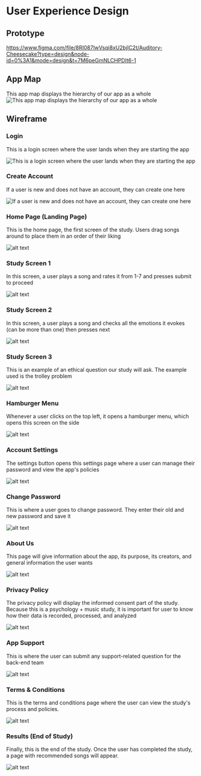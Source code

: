 # User Experience Design

## Prototype 
https://www.figma.com/file/8RI087lwVsqi8xU2bjIC2t/Auditory-Cheesecake?type=design&node-id=0%3A1&mode=design&t=7M6peGmNLCHPDIt6-1

## App Map 

This app map displays the hierarchy of our app as a whole
![This app map displays the hierarchy of our app as a whole](ux-design/App_Map.png)

## Wireframe

### Login

This is a login screen where the user lands when they are starting the app


![This is a login screen where the user lands when they are starting the app](ux-design/Login.png)

### Create Account
If a user is new and does not have an account, they can create one here

![If a user is new and does not have an account, they can create one here](<ux-design/Create Account.png>)

### Home Page (Landing Page)
This is the home page, the first screen of the study. Users drag songs around to place them in an order of their liking


![alt text](<ux-design/Home Page.png>)

### Study Screen 1
In this screen, a user plays a song and rates it from 1-7 and presses submit to proceed


![alt text](<ux-design/Study_Screen 1.png>)

### Study Screen 2
In this screen, a user plays a song and checks all the emotions it evokes (can be more than one) then presses next


![alt text](ux-design/Study_Screen_2.png)

### Study Screen 3
This is an example of an ethical question our study will ask. The example used is the trolley problem

![alt text](ux-design/Study_Screen_3.png)

### Hamburger Menu
Whenever a user clicks on the top left, it opens a hamburger menu, which opens this screen on the side

![alt text](ux-design/Hamburger.png)

### Account Settings
The settings button opens this settings page where a user can manage their password and view the app's policies

![alt text](<ux-design/Account Settings.png>)

### Change Password
This is where a user goes to change password. They enter their old and new password and save it

![alt text](<ux-design/Change Password.png>)

### About Us
This page will give information about the app, its purpose, its creators, and general information the user wants

![alt text](<ux-design/About Us.png>)

### Privacy Policy
The privacy policy will display the informed consent part of the study. Because this is a psychology + music study, it is important for user to know how their data is recorded, processed, and analyzed


![alt text](<ux-design/Privacy Policy.png>)

### App Support
This is where the user can submit any support-related question for the back-end team

![alt text](ux-design/Support.png)

### Terms & Conditions
This is the terms and conditions page where the user can view the study's process and policies.

![alt text](<ux-design/Terms and Conditions.png>)

### Results (End of Study)
Finally, this is the end of the study. Once the user has completed the study, a page with recommended songs will appear.

![alt text](<ux-design/RESULTS - 1.png>)
